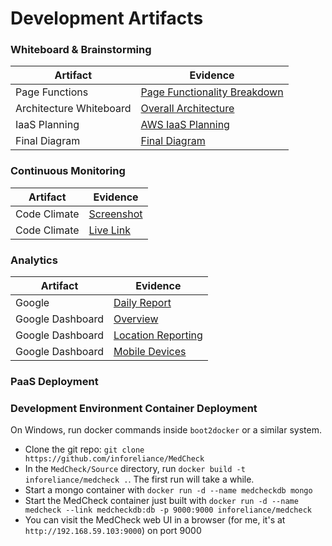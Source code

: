 # Development Artifacts

### Whiteboard & Brainstorming
Artifact | Evidence 
--- | --- 
Page Functions | [Page Functionality Breakdown](https://github.com/inforeliance/MedCheck/blob/master/Artifacts/Development/Files/PageFunctionWhiteboard.JPG)
Architecture Whiteboard | [Overall Architecture](https://github.com/inforeliance/MedCheck/blob/master/Artifacts/Development/Files/ArchitectureWhiteboard.jpg)
IaaS Planning | [AWS IaaS Planning](https://github.com/inforeliance/MedCheck/blob/master/Artifacts/Development/Files/IaaSplanWhiteboard.jpg)
Final Diagram | [Final Diagram](https://github.com/inforeliance/MedCheck/blob/master/Artifacts/Development/Files/ArchitecturalDiagram.png)

### Continuous Monitoring
Artifact | Evidence 
--- | --- 
Code Climate | [Screenshot](https://github.com/inforeliance/MedCheck/blob/master/Artifacts/Development/Files/CodeClimateMonitoring.png)
Code Climate | [Live Link](https://codeclimate.com/github/inforeliance/MedCheck)

### Analytics
Artifact | Evidence 
--- | --- 
Google | [Daily Report](https://github.com/inforeliance/MedCheck/blob/master/Artifacts/Development/Files/GoogleAnalytics.pdf)
Google Dashboard | [Overview](https://github.com/inforeliance/MedCheck/blob/master/Artifacts/Development/Files/GoogleAnalyticsOverview.png)
Google Dashboard | [Location Reporting](https://github.com/inforeliance/MedCheck/blob/master/Artifacts/Development/Files/GoogleAnalyticsLocation.png)
Google Dashboard | [Mobile Devices](https://github.com/inforeliance/MedCheck/blob/master/Artifacts/Development/Files/GoogleAnalyticsMobile.png)


### PaaS Deployment

### Development Environment Container Deployment 

On Windows, run docker commands inside `boot2docker` or a similar system.

- Clone the git repo: `git clone https://github.com/inforeliance/MedCheck`
- In the `MedCheck/Source` directory, run `docker build -t inforeliance/medcheck .`. The first run will take a while.
- Start a mongo container with `docker run -d --name medcheckdb mongo`
- Start the MedCheck container just built with `docker run -d --name medcheck --link medcheckdb:db -p 9000:9000 inforeliance/medcheck`
- You can visit the MedCheck web UI in a browser (for me, it's at `http://192.168.59.103:9000`) on port 9000


